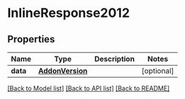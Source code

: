 # InlineResponse2012

## Properties
Name | Type | Description | Notes
------------ | ------------- | ------------- | -------------
**data** | [**AddonVersion**](AddonVersion.md) |  | [optional] 

[[Back to Model list]](../README.md#documentation-for-models) [[Back to API list]](../README.md#documentation-for-api-endpoints) [[Back to README]](../README.md)

